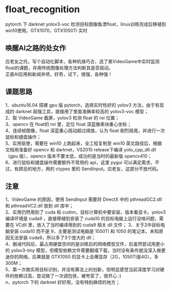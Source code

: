 # float_recognition
pytorch 下 darknet yolov3-voc 检测目标图像鱼漂float，linux训练完成后移植到win10使用，GTX1070，GTX1050Ti 实时

## 唤醒AI之路的处女作
应老友之托，写个自动化脚本，各种机缘巧合，选了某VideoGame中实时监测float的课题，并用传统图像处理方法判断其是否摇动。  
正直AI应用和新闻井喷，好奇，试下，很强，各种强！  

## 课题思路
1、ubuntu16.04 搭建 gpu 版 pytorch，选择实时性好的 yolov3 方法，由于有现成的 darknet 超强工具，直接用了里面准确率较高的 yolov3-voc 模型；  
2、取 VideoGame 截屏，yolov3 检测 float 的 roi 位置；  
3、opencv 在 float的 roi 里，定位 float 深蓝像素块重心坐标；  
4、连续帧图像，float 深蓝重心摇动超过阈值，认为 float 剧烈摇晃，并进行一次鼠标和键盘操作；  
5、实用驱使，需要在 win10 上跑起来，全工程复制至 win10 英文路径后，根据文档用准备好 opencv 和 darknet，VS2015 release下编译 yolo_cpp_dll.dll（gpu 版），opencv 版本不要太低，成功的是当时的最新版 opencv410；  
6、进行鼠标和键盘操作需要额外不常用的 api，这里 pygui 可以满足需求，不过，有顾忌的地方，用的 ctypes 里的 SendInput。应老友，这部分不放代码。  

## 注意
1、VideoGame 的原因，使用 SendInput 需要将 DirectX 中的 pthreadGC2.dll 和 pthreadVC2.dll 放到 dll 库中；  
2、实用仍然用到了 cuda 和 cudnn，目标计算机中要安装，版本看显卡。yolov3 编译环境是 cuda9 ，直接移植到安装了 cuda10 的目标电脑上运行没啥问题，需要在 VCdll 里，放入了当时编译用到的 cuda9 相关 dll 文件；
3、关于2中目标电脑安装 cuda10 而不是 9，主要是测试电脑是 1050Ti 和 1050 的笔记本，未知原因无法安装 cuda9，所以多了3个庞大的 dll；  
4、删减代码后，最占用硬盘空间的是训练后的网络模型文件，后虽然尝试用更小的 yolov3-tiny 模型，但模型依赖文件需要翻墙下载，当时没有条件就没深入做更迷你的网络。后果就是 GTX1050 的显卡上会爆显存（2G，1050TI是4G），多300M；  
5、第一次做实用目标识别，并没有算法上的创新，但明显感觉当前深度学习对硬件的依赖过高，尝试做了一次调包侠，被夸奖了，很开心 :)  
n、pytorch 下的 darknet 好好用，没有特别麻烦的地方；  
